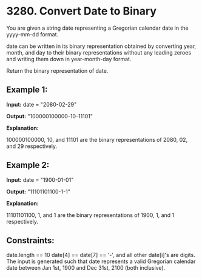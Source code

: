 # 3280. Convert Date to Binary

You are given a string date representing a Gregorian calendar date in the yyyy-mm-dd format.

date can be written in its binary representation obtained by converting year, month, and day to their binary representations without any leading zeroes and writing them down in year-month-day format.

Return the binary representation of date.


## Example 1:

**Input:**
date = "2080-02-29"

**Output:**
"100000100000-10-11101"

**Explanation:**

100000100000, 10, and 11101 are the binary representations of 2080, 02, and 29 respectively.

## Example 2:

**Input:**
date = "1900-01-01"

**Output:**
"11101101100-1-1"

**Explanation:**

11101101100, 1, and 1 are the binary representations of 1900, 1, and 1 respectively.



## Constraints:

date.length == 10
date[4] == date[7] == '-', and all other date[i]'s are digits.
The input is generated such that date represents a valid Gregorian calendar date between Jan 1st, 1900 and Dec 31st, 2100 (both inclusive).